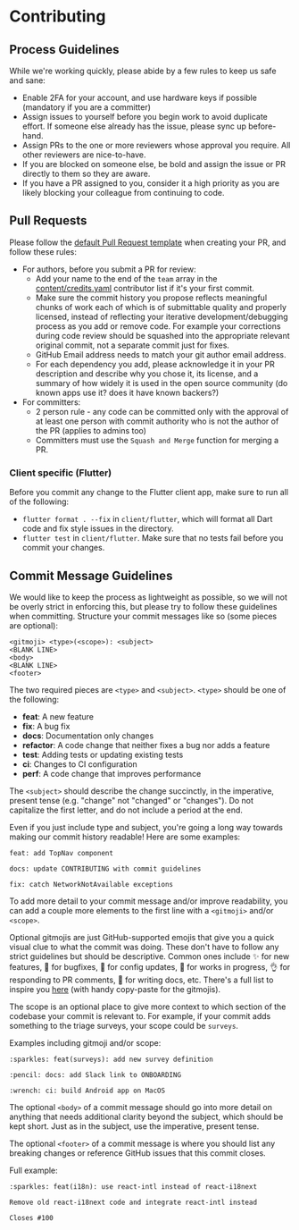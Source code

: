 # Contributing

## Process Guidelines

While we're working quickly, please abide by a few rules to keep us safe and sane:
* Enable 2FA for your account, and use hardware keys if possible (mandatory if you are a committer)
* Assign issues to yourself before you begin work to avoid duplicate effort.  If someone else already has the issue, please sync up before-hand.
* Assign PRs to the one or more reviewers whose approval you require.  All other reviewers are nice-to-have.
* If you are blocked on someone else, be bold and assign the issue or PR directly to them so they are aware.
* If you have a PR assigned to you, consider it a high priority as you are likely blocking your colleague from continuing to code.

## Pull Requests

Please follow the [default Pull Request template](../.github/pull_request_template.md) when creating your PR, and follow these rules:

* For authors, before you submit a PR for review:
  * Add your name to the end of the `team` array in the [content/credits.yaml](../content/credits.yaml) contributor list if it's your first commit.
  * Make sure the commit history you propose reflects meaningful chunks of work each of which is of submittable quality and properly licensed, instead of reflecting your iterative development/debugging process as you add or remove code.  For example your corrections during code review should be squashed into the appropriate relevant original commit, not a separate commit just for fixes.
  * GitHub Email address needs to match your git author email address.
  * For each dependency you add, please acknowledge it in your PR description and describe why you chose it, its license, and a summary of how widely it is used in the open source community (do known apps use it?  does it have known backers?)
* For committers:
  * 2 person rule - any code can be committed only with the approval of at least one person with commit authority who is not the author of the PR (applies to admins too)
  * Committers must use the `Squash and Merge` function for merging a PR.

### Client specific (Flutter)

Before you commit any change to the Flutter client app, make sure to run all of the following:

* `flutter format . --fix` in `client/flutter`, which will format all Dart code and fix style issues in the directory.
* `flutter test` in `client/flutter`. Make sure that no tests fail before you commit your changes.

## Commit Message Guidelines

We would like to keep the process as lightweight as possible, so we will not be overly strict in enforcing this, but please try to follow these guidelines when committing. Structure your commit messages like so (some pieces are optional):

```
<gitmoji> <type>(<scope>): <subject>
<BLANK LINE>
<body>
<BLANK LINE>
<footer>
```

The two required pieces are `<type>` and `<subject>`. `<type>` should be one of the following:

* **feat**: A new feature
* **fix**: A bug fix
* **docs**: Documentation only changes
* **refactor**: A code change that neither fixes a bug nor adds a feature
* **test**: Adding tests or updating existing tests
* **ci**: Changes to CI configuration
* **perf**: A code change that improves performance

The `<subject>` should describe the change succinctly, in the imperative, present tense (e.g. "change" not "changed" or "changes"). Do not capitalize the first letter, and do not include a period at the end.

Even if you just include type and subject, you're going a long way towards making our commit history readable! Here are some examples:

```
feat: add TopNav component
```

```
docs: update CONTRIBUTING with commit guidelines
```

```
fix: catch NetworkNotAvailable exceptions
```

To add more detail to your commit message and/or improve readability, you can add a couple more elements to the first line with a `<gitmoji>` and/or `<scope>`.

Optional gitmojis are just GitHub-supported emojis that give you a quick visual clue to what the commit was doing. These don't have to follow any strict guidelines but should be descriptive. Common ones include :sparkles: for new features, :bug: for bugfixes, :wrench: for config updates, :construction: for works in progress, :ok_hand: for responding to PR comments, :pencil: for writing docs, etc. There's a full list to inspire you [here](https://gitmoji.carloscuesta.me/) (with handy copy-paste for the gitmojis).

The scope is an optional place to give more context to which section of the codebase your commit is relevant to. For example, if your commit adds something to the triage surveys, your scope could be `surveys`.

Examples including gitmoji and/or scope:

```
:sparkles: feat(surveys): add new survey definition
```

```
:pencil: docs: add Slack link to ONBOARDING
```

```
:wrench: ci: build Android app on MacOS
```

The optional `<body>` of a commit message should go into more detail on anything that needs additional clarity beyond the subject, which should be kept short. Just as in the subject, use the imperative, present tense.

The optional `<footer>` of a commit message is where you should list any breaking changes or reference GitHub issues that this commit closes.

Full example:

```
:sparkles: feat(i18n): use react-intl instead of react-i18next

Remove old react-i18next code and integrate react-intl instead

Closes #100
```
